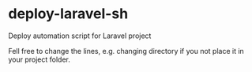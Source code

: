 # deploy-laravel-sh
Deploy automation script for Laravel project

Fell free to change the lines, e.g. changing directory if you not place it in your project folder.

